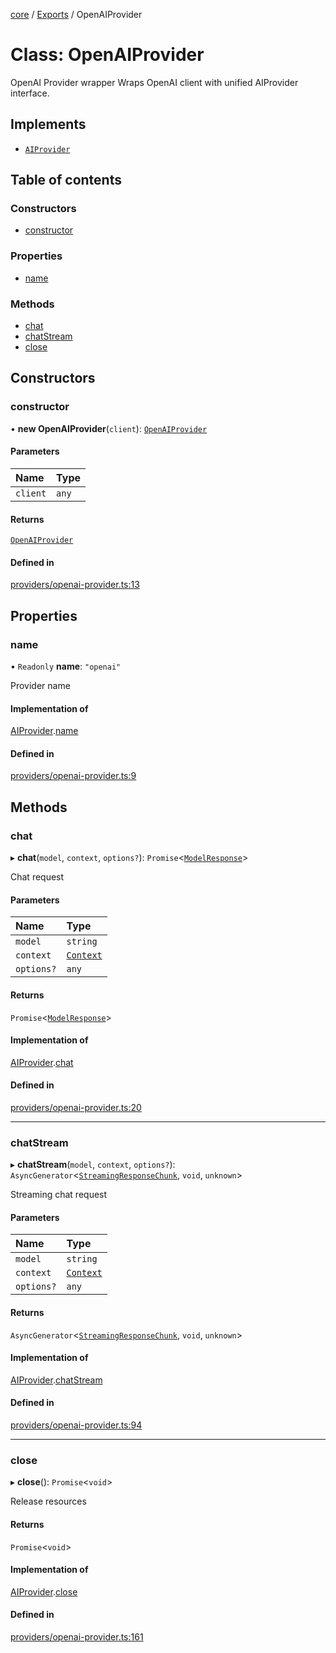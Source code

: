 <!-- 
 ⚠️  AUTO-GENERATED FILE - DO NOT EDIT MANUALLY
 This file is automatically generated by scripts/docs-generator.js
 To make changes, edit the source TypeScript files or update the generator script
-->

[core](../../) / [Exports](../modules) / OpenAIProvider

# Class: OpenAIProvider

OpenAI Provider wrapper
Wraps OpenAI client with unified AIProvider interface.

## Implements

- [`AIProvider`](../interfaces/AIProvider)

## Table of contents

### Constructors

- [constructor](OpenAIProvider#constructor)

### Properties

- [name](OpenAIProvider#name)

### Methods

- [chat](OpenAIProvider#chat)
- [chatStream](OpenAIProvider#chatstream)
- [close](OpenAIProvider#close)

## Constructors

### constructor

• **new OpenAIProvider**(`client`): [`OpenAIProvider`](OpenAIProvider)

#### Parameters

| Name | Type |
| :------ | :------ |
| `client` | `any` |

#### Returns

[`OpenAIProvider`](OpenAIProvider)

#### Defined in

[providers/openai-provider.ts:13](https://github.com/woojubb/robota/blob/f2044536073df65f9112d45570cc110d351b585d/packages/core/src/providers/openai-provider.ts#L13)

## Properties

### name

• `Readonly` **name**: ``"openai"``

Provider name

#### Implementation of

[AIProvider](../interfaces/AIProvider).[name](../interfaces/AIProvider#name)

#### Defined in

[providers/openai-provider.ts:9](https://github.com/woojubb/robota/blob/f2044536073df65f9112d45570cc110d351b585d/packages/core/src/providers/openai-provider.ts#L9)

## Methods

### chat

▸ **chat**(`model`, `context`, `options?`): `Promise`\<[`ModelResponse`](../interfaces/ModelResponse)\>

Chat request

#### Parameters

| Name | Type |
| :------ | :------ |
| `model` | `string` |
| `context` | [`Context`](../interfaces/Context) |
| `options?` | `any` |

#### Returns

`Promise`\<[`ModelResponse`](../interfaces/ModelResponse)\>

#### Implementation of

[AIProvider](../interfaces/AIProvider).[chat](../interfaces/AIProvider#chat)

#### Defined in

[providers/openai-provider.ts:20](https://github.com/woojubb/robota/blob/f2044536073df65f9112d45570cc110d351b585d/packages/core/src/providers/openai-provider.ts#L20)

___

### chatStream

▸ **chatStream**(`model`, `context`, `options?`): `AsyncGenerator`\<[`StreamingResponseChunk`](../interfaces/StreamingResponseChunk), `void`, `unknown`\>

Streaming chat request

#### Parameters

| Name | Type |
| :------ | :------ |
| `model` | `string` |
| `context` | [`Context`](../interfaces/Context) |
| `options?` | `any` |

#### Returns

`AsyncGenerator`\<[`StreamingResponseChunk`](../interfaces/StreamingResponseChunk), `void`, `unknown`\>

#### Implementation of

[AIProvider](../interfaces/AIProvider).[chatStream](../interfaces/AIProvider#chatstream)

#### Defined in

[providers/openai-provider.ts:94](https://github.com/woojubb/robota/blob/f2044536073df65f9112d45570cc110d351b585d/packages/core/src/providers/openai-provider.ts#L94)

___

### close

▸ **close**(): `Promise`\<`void`\>

Release resources

#### Returns

`Promise`\<`void`\>

#### Implementation of

[AIProvider](../interfaces/AIProvider).[close](../interfaces/AIProvider#close)

#### Defined in

[providers/openai-provider.ts:161](https://github.com/woojubb/robota/blob/f2044536073df65f9112d45570cc110d351b585d/packages/core/src/providers/openai-provider.ts#L161)
